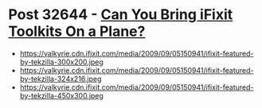 # Post 32644 - [Can You Bring iFixit Toolkits On a Plane?](https://www.ifixit.com/News/32644/can-you-bring-ifixit-toolkits-on-a-plane)

- https://valkyrie.cdn.ifixit.com/media/2009/09/05150941/ifixit-featured-by-tekzilla-300x200.jpeg
- https://valkyrie.cdn.ifixit.com/media/2009/09/05150941/ifixit-featured-by-tekzilla-324x216.jpeg
- https://valkyrie.cdn.ifixit.com/media/2009/09/05150941/ifixit-featured-by-tekzilla-450x300.jpeg
